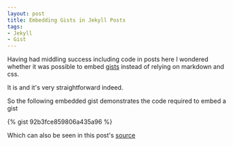 ```yaml
---
layout: post
title: Embedding Gists in Jekyll Posts
tags: 
- Jekyll
- Gist
---
```

Having had middling success including code in posts here I wondered whether it was possible to embed [gists](https://gist.github.com) instead of relying on markdown and css.

It is and it's very straightforward indeed.

So the following embedded gist demonstrates the code required to embed a gist

{% gist 92b3fce859806a435a96 %}

<script src="https://gist.github.com/idiotandrobot/92b3fce859806a435a96.js?file=file-embed"></script>

Which can also be seen in this post's [source](https://github.com/idiotandrobot/blog/blob/gh-pages/_posts/2015-04-27-Embedding-Gists-In-Jekyll-Posts.md)

